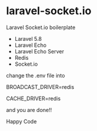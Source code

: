 # laravel-socket.io

Laravel Socket.io boilerplate
- Laravel 5.8
- Laravel Echo
- Laravel Echo Server
- Redis
- Socket.io

change the .env file into

BROADCAST_DRIVER=redis

CACHE_DRIVER=redis

and you are done!!

Happy Code